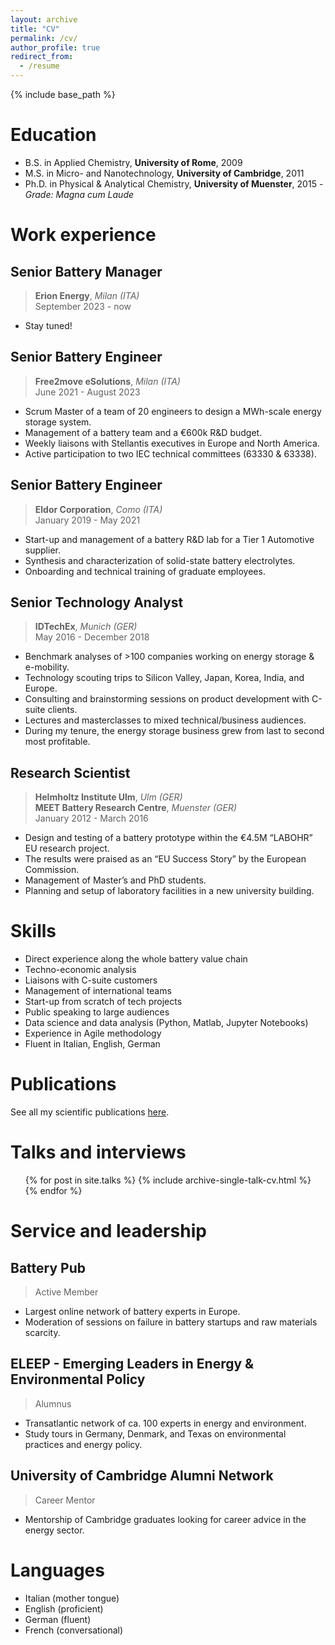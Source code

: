 ```yaml
---
layout: archive
title: "CV"
permalink: /cv/
author_profile: true
redirect_from:
  - /resume
---
```


{% include base_path %}
  
Education
======

* B.S. in Applied Chemistry, **University of Rome**, 2009
* M.S. in Micro- and Nanotechnology, **University of Cambridge**, 2011
* Ph.D. in Physical & Analytical Chemistry, **University of Muenster**, 2015 - *Grade: Magna cum Laude*  

Work experience
======

## Senior Battery Manager
> **Erion Energy**, *Milan (ITA)*    
> September 2023 - now    

  * Stay tuned!

## Senior Battery Engineer
> **Free2move eSolutions**, *Milan (ITA)*    
> June 2021 - August 2023    

  * Scrum Master of a team of 20 engineers to design a MWh-scale energy storage system.
  * Management of a battery team and a €600k R&D budget.
  * Weekly liaisons with Stellantis executives in Europe and North America.
  * Active participation to two IEC technical committees (63330 & 63338).  

## Senior Battery Engineer
> **Eldor Corporation**, *Como (ITA)*    
> January 2019 - May 2021    

  * Start-up and management of a battery R&D lab for a Tier 1 Automotive supplier.
  * Synthesis and characterization of solid-state battery electrolytes.
  * Onboarding and technical training of graduate employees.  

## Senior Technology Analyst
> **IDTechEx**, *Munich (GER)*    
> May 2016 - December 2018    

  * Benchmark analyses of >100 companies working on energy storage & e-mobility.
  * Technology scouting trips to Silicon Valley, Japan, Korea, India, and Europe.
  * Consulting and brainstorming sessions on product development with C-suite clients.
  * Lectures and masterclasses to mixed technical/business audiences.
  * During my tenure, the energy storage business grew from last to second most profitable.  

## Research Scientist
> **Helmholtz Institute Ulm**, *Ulm (GER)*  
> **MEET Battery Research Centre**, *Muenster (GER)*    
> January 2012 - March 2016


  * Design and testing of a battery prototype within the €4.5M “LABOHR” EU research project. 
  * The results were praised as an “EU Success Story” by the European Commission.
  * Management of Master’s and PhD students.
  * Planning and setup of laboratory facilities in a new university building.    
    
Skills
======

 * Direct experience along the whole battery value chain
 * Techno-economic analysis
 * Liaisons with C-suite customers
 * Management of international teams
 * Start-up from scratch of tech projects	
 * Public speaking to large audiences
 * Data science and data analysis (Python, Matlab, Jupyter Notebooks)
 * Experience in Agile methodology
 * Fluent in Italian, English, German   
    
Publications
======

See all my scientific publications [here](https://scholar.google.com/citations?user=B6VW0NYAAAAJ&hl=en&oi=ao "Google Scholar").    
   
Talks and interviews
======

  <ul>{% for post in site.talks %}
    {% include archive-single-talk-cv.html %}
  {% endfor %}</ul>    
    
Service and leadership
======

## Battery Pub
> Active Member

  * Largest online network of battery experts in Europe.
  * Moderation of sessions on failure in battery startups and raw materials scarcity.  

## ELEEP - Emerging Leaders in Energy & Environmental Policy
> Alumnus

  * Transatlantic network of ca. 100 experts in energy and environment.
  * Study tours in Germany, Denmark, and Texas on environmental practices and energy policy.  

## University of Cambridge Alumni Network
> Career Mentor
  
  * Mentorship of Cambridge graduates looking for career advice in the energy sector.  

Languages
======

* Italian (mother tongue)
* English (proficient)
* German (fluent)
* French (conversational)
